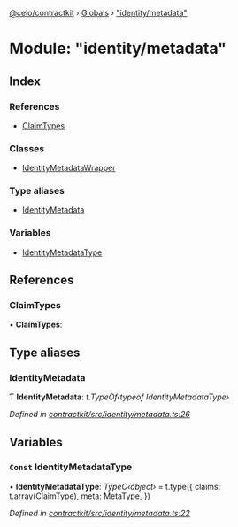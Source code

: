 [@celo/contractkit](../README.md) › [Globals](../globals.md) › ["identity/metadata"](_identity_metadata_.md)

# Module: "identity/metadata"

## Index

### References

* [ClaimTypes](_identity_metadata_.md#claimtypes)

### Classes

* [IdentityMetadataWrapper](../classes/_identity_metadata_.identitymetadatawrapper.md)

### Type aliases

* [IdentityMetadata](_identity_metadata_.md#identitymetadata)

### Variables

* [IdentityMetadataType](_identity_metadata_.md#const-identitymetadatatype)

## References

###  ClaimTypes

• **ClaimTypes**:

## Type aliases

###  IdentityMetadata

Ƭ **IdentityMetadata**: *t.TypeOf‹typeof IdentityMetadataType›*

*Defined in [contractkit/src/identity/metadata.ts:26](https://github.com/celo-org/celo-monorepo/blob/master/packages/sdk/contractkit/src/identity/metadata.ts#L26)*

## Variables

### `Const` IdentityMetadataType

• **IdentityMetadataType**: *TypeC‹object›* = t.type({
  claims: t.array(ClaimType),
  meta: MetaType,
})

*Defined in [contractkit/src/identity/metadata.ts:22](https://github.com/celo-org/celo-monorepo/blob/master/packages/sdk/contractkit/src/identity/metadata.ts#L22)*
